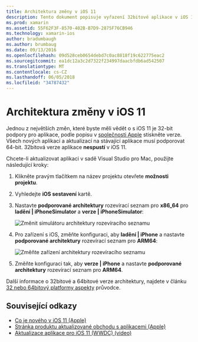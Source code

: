 ```yaml
---
title: Architektura změny v iOS 11
description: Tento dokument popisuje vyřazení 32bitové aplikace v iOS 11. Popisuje, jak se aktualizace aplikace k cílové 64bitové architektury.
ms.prod: xamarin
ms.assetid: 55F62F3F-8570-402B-B7D9-2875F76CB946
ms.technology: xamarin-ios
author: bradumbaugh
ms.author: brumbaug
ms.date: 09/13/2016
ms.openlocfilehash: 09d528ceb0654debd7c0ac8818f19c622775eac2
ms.sourcegitcommit: ea1dc12a3c2d7322f234997daacbfdb6ad542507
ms.translationtype: MT
ms.contentlocale: cs-CZ
ms.lasthandoff: 06/05/2018
ms.locfileid: "34787432"
---
```

# <a name="architecture-changes-in-ios-11"></a>Architektura změny v iOS 11

Jednou z největších změn, které byste měli vědět o s iOS 11 je 32-bit podpory pro aplikace, podle popisu v [společnosti Apple](https://developer.apple.com/news/?id=06282017b) stiskněte verze. Všech nových aplikací a aktualizací na stávající aplikace musí podporovat 64-bit. 32bitová verze aplikace **nespustí** v iOS 11.

Chcete-li aktualizovat aplikaci v sadě Visual Studio pro Mac, použijte následující kroky:

1. Klikněte pravým tlačítkem na název projektu otevřete **možnosti projektu**.
2. Vyhledejte **iOS sestavení** kartě.
3. Nastavte **podporované architektury** rozevírací seznam pro **x86_64** pro **ladění | iPhoneSimulator** a **verze | iPhoneSimulator**:

    ![Změnit simulátoru architektury rozevíracího seznamu](architecture-changes-images/image1.png)

4. Pro zařízení s iOS, změňte konfiguraci, aby **ladění | iPhone** a nastavte **podporované architektury** rozevírací seznam pro **ARM64**:

    ![Změňte zařízení architektury rozevíracího seznamu](architecture-changes-images/image2.png)

5. Změňte konfiguraci tak, aby **verze | iPhone** a nastavte **podporované architektury** rozevírací seznam pro **ARM64**.

Další informace o 32bitové a 64bitové verze architektury, najdete v článku [32 nebo 64bitový platformy aspekty](~/cross-platform/macios/32-and-64/index.md#ios) průvodce.

## <a name="related-links"></a>Související odkazy

- [Co je nového v iOS 11 (Apple)](https://developer.apple.com/ios/)
- [Stránka produktu aktualizované obchodu s aplikacemi (Apple)](https://developer.apple.com/app-store/product-page/)
- [Aktualizace aplikace pro iOS 11 (WWDC) (video)](https://developer.apple.com/videos/play/wwdc2017/204/)

